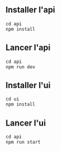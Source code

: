 ## Installer l'api

```
cd api
npm install
```

## Lancer l'api

```
cd api
npm run dev
```

## Installer l'ui

```
cd ui
npm install
```

## Lancer l'ui

```
cd api
npm run start
```
